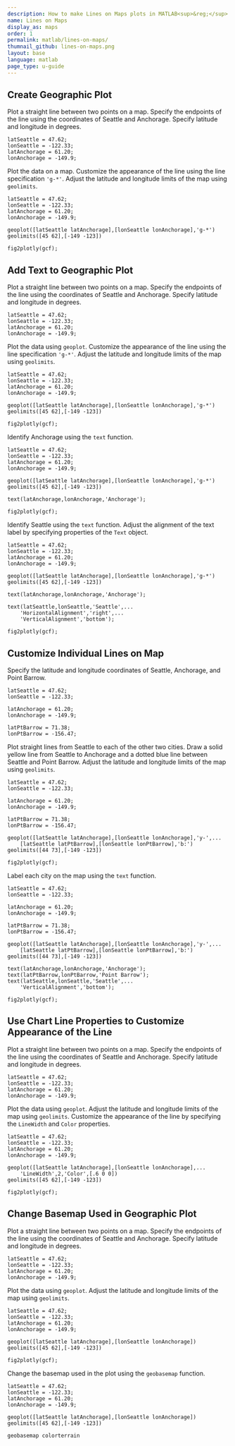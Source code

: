 ```yaml
---
description: How to make Lines on Maps plots in MATLAB<sup>&reg;</sup> with Plotly.
name: Lines on Maps
display_as: maps
order: 1
permalink: matlab/lines-on-maps/
thumnail_github: lines-on-maps.png
layout: base
language: matlab
page_type: u-guide
---
```


## Create Geographic Plot

Plot a straight line between two points on a map. Specify the endpoints of the line using the coordinates of Seattle and Anchorage. Specify latitude and longitude in degrees.

```{matlab}
latSeattle = 47.62;
lonSeattle = -122.33;
latAnchorage = 61.20;
lonAnchorage = -149.9;
```

Plot the data on a map. Customize the appearance of the line using the line specification `'g-*'`. Adjust the latitude and longitude limits of the map using `geolimits`.

```{matlab}
latSeattle = 47.62;
lonSeattle = -122.33;
latAnchorage = 61.20;
lonAnchorage = -149.9;

geoplot([latSeattle latAnchorage],[lonSeattle lonAnchorage],'g-*')
geolimits([45 62],[-149 -123])

fig2plotly(gcf);
```

<!--------------------- EXAMPLE BREAK ------------------------->

## Add Text to Geographic Plot

Plot a straight line between two points on a map. Specify the endpoints of the line using the coordinates of Seattle and Anchorage. Specify latitude and longitude in degrees.

```{matlab}
latSeattle = 47.62;
lonSeattle = -122.33;
latAnchorage = 61.20;
lonAnchorage = -149.9;
```

Plot the data using `geoplot`. Customize the appearance of the line using the line specification `'g-*'`. Adjust the latitude and longitude limits of the map using `geolimits`.

```{matlab}
latSeattle = 47.62;
lonSeattle = -122.33;
latAnchorage = 61.20;
lonAnchorage = -149.9;

geoplot([latSeattle latAnchorage],[lonSeattle lonAnchorage],'g-*')
geolimits([45 62],[-149 -123])

fig2plotly(gcf);
```

Identify Anchorage using the `text` function.

```{matlab}
latSeattle = 47.62;
lonSeattle = -122.33;
latAnchorage = 61.20;
lonAnchorage = -149.9;

geoplot([latSeattle latAnchorage],[lonSeattle lonAnchorage],'g-*')
geolimits([45 62],[-149 -123])

text(latAnchorage,lonAnchorage,'Anchorage');

fig2plotly(gcf);
```

Identify Seattle using the `text` function. Adjust the alignment of the text label by specifying properties of the `Text` object.

```{matlab}
latSeattle = 47.62;
lonSeattle = -122.33;
latAnchorage = 61.20;
lonAnchorage = -149.9;

geoplot([latSeattle latAnchorage],[lonSeattle lonAnchorage],'g-*')
geolimits([45 62],[-149 -123])

text(latAnchorage,lonAnchorage,'Anchorage');

text(latSeattle,lonSeattle,'Seattle',...
    'HorizontalAlignment','right',...
    'VerticalAlignment','bottom');
    
fig2plotly(gcf);
```



<!--------------------- EXAMPLE BREAK ------------------------->

## Customize Individual Lines on Map

Specify the latitude and longitude coordinates of Seattle, Anchorage, and Point Barrow.

```{matlab}
latSeattle = 47.62;
lonSeattle = -122.33;

latAnchorage = 61.20;
lonAnchorage = -149.9;

latPtBarrow = 71.38;
lonPtBarrow = -156.47;
```

Plot straight lines from Seattle to each of the other two cities. Draw a solid yellow line from Seattle to Anchorage and a dotted blue line between Seattle and Point Barrow. Adjust the latitude and longitude limits of the map using `geolimits`.

```{matlab}
latSeattle = 47.62;
lonSeattle = -122.33;

latAnchorage = 61.20;
lonAnchorage = -149.9;

latPtBarrow = 71.38;
lonPtBarrow = -156.47;

geoplot([latSeattle latAnchorage],[lonSeattle lonAnchorage],'y-',...
    [latSeattle latPtBarrow],[lonSeattle lonPtBarrow],'b:')
geolimits([44 73],[-149 -123])

fig2plotly(gcf);
```


Label each city on the map using the `text` function.

```{matlab}
latSeattle = 47.62;
lonSeattle = -122.33;

latAnchorage = 61.20;
lonAnchorage = -149.9;

latPtBarrow = 71.38;
lonPtBarrow = -156.47;

geoplot([latSeattle latAnchorage],[lonSeattle lonAnchorage],'y-',...
    [latSeattle latPtBarrow],[lonSeattle lonPtBarrow],'b:')
geolimits([44 73],[-149 -123])

text(latAnchorage,lonAnchorage,'Anchorage');
text(latPtBarrow,lonPtBarrow,'Point Barrow');
text(latSeattle,lonSeattle,'Seattle',...
    'VerticalAlignment','bottom');
    
fig2plotly(gcf);
```



<!--------------------- EXAMPLE BREAK ------------------------->

## Use Chart Line Properties to Customize Appearance of the Line

Plot a straight line between two points on a map. Specify the endpoints of the line using the coordinates of Seattle and Anchorage. Specify latitude and longitude in degrees.

```{matlab}
latSeattle = 47.62;
lonSeattle = -122.33;
latAnchorage = 61.20;
lonAnchorage = -149.9;
```

Plot the data using `geoplot`. Adjust the latitude and longitude limits of the map using `geolimits`. Customize the appearance of the line by specifying the `LineWidth` and `Color` properties.

```{matlab}
latSeattle = 47.62;
lonSeattle = -122.33;
latAnchorage = 61.20;
lonAnchorage = -149.9;

geoplot([latSeattle latAnchorage],[lonSeattle lonAnchorage],...
    'LineWidth',2,'Color',[.6 0 0])
geolimits([45 62],[-149 -123])

fig2plotly(gcf);
```



<!--------------------- EXAMPLE BREAK ------------------------->

## Change Basemap Used in Geographic Plot

Plot a straight line between two points on a map. Specify the endpoints of the line using the coordinates of Seattle and Anchorage. Specify latitude and longitude in degrees.

```{matlab}
latSeattle = 47.62;
lonSeattle = -122.33;
latAnchorage = 61.20;
lonAnchorage = -149.9;
```

Plot the data using `geoplot`. Adjust the latitude and longitude limits of the map using `geolimits`.

```{matlab}
latSeattle = 47.62;
lonSeattle = -122.33;
latAnchorage = 61.20;
lonAnchorage = -149.9;

geoplot([latSeattle latAnchorage],[lonSeattle lonAnchorage])
geolimits([45 62],[-149 -123])

fig2plotly(gcf);
```

Change the basemap used in the plot using the `geobasemap` function.

```{matlab}
latSeattle = 47.62;
lonSeattle = -122.33;
latAnchorage = 61.20;
lonAnchorage = -149.9;

geoplot([latSeattle latAnchorage],[lonSeattle lonAnchorage])
geolimits([45 62],[-149 -123])

geobasemap colorterrain
```


<!--------------------- EXAMPLE BREAK ------------------------->

